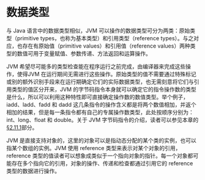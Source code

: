 # 数据类型

与 Java 语言中的数据类型相似，JVM 可以操作的数据类型可分为两类：原始类型（primitive types，也称为基本类型）和引用类型（reference types）。与之对应，也存在有原始值（primitive values）和引用值（reference values）两种类型的数值可用于变量赋值、参数传递、方法返回和运算操作。

JVM 希望尽可能多的类型检查能在程序运行之前完成，由编译器来完成这些操作，使得JVM 在运行期间无需进行这些操作。原始类型的值不需要通过特殊标记或别的额外识别手段来在运行期确定它们的实际数据类型，也无需刻意将它们与引用类型的值区分开来，JVM 的字节码指令本身就可以确定它的指令操作数的类型是什么，所以可以利用这种特性即可直接确定操作数的数值类型。举个例子，iadd、ladd、fadd 和 dadd 这几条指令的操作含义都是将两个数值相加，并返个相加的结果，但是每一条指令都有自己的专属操作数类型，此处按顺序分别为：int、long、float 和 double。关于 JVM 字节码指令的介绍，读者可以参见本章的[§2.11.1](http://docs.oracle.com/javase/specs/jvms/se11/html/jvms-2.html#jvms-2.11.1)部分。

JVM 是直接支持对象的，这里的对象可以是指动态分配的某个类的实例，也可以指某个数组的实例。JVM 使用 reference 类型来表示对某个对象的引用，reference 类型的值读者可以想象成类似于一个指向对象的指针。每一个对象都可能存在多个指向它的引用，对象的操作、传递和检查都通过引用它的 reference 类型的数据进行操作。